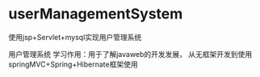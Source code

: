 # userManagementSystem
使用jsp+Servlet+mysql实现用户管理系统


用户管理系统
学习作用：用于了解javaweb的开发发展，
从无框架开发到使用springMVC+Spring+Hibernate框架使用
